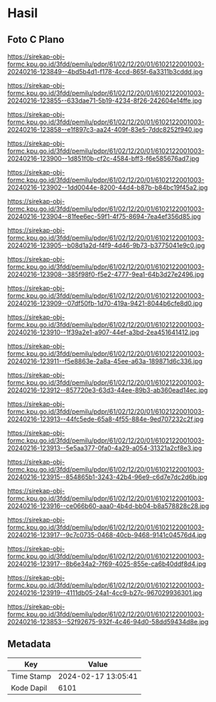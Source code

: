 # Hasil

## Foto C Plano

https://sirekap-obj-formc.kpu.go.id/3fdd/pemilu/pdpr/61/02/12/20/01/6102122001003-20240216-123849--4bd5b4d1-f178-4ccd-865f-6a3311b3cddd.jpg

https://sirekap-obj-formc.kpu.go.id/3fdd/pemilu/pdpr/61/02/12/20/01/6102122001003-20240216-123855--633dae71-5b19-4234-8f26-242604e14ffe.jpg

https://sirekap-obj-formc.kpu.go.id/3fdd/pemilu/pdpr/61/02/12/20/01/6102122001003-20240216-123858--e1f897c3-aa24-409f-83e5-7ddc8252f940.jpg

https://sirekap-obj-formc.kpu.go.id/3fdd/pemilu/pdpr/61/02/12/20/01/6102122001003-20240216-123900--1d851f0b-cf2c-4584-bff3-f6e585676ad7.jpg

https://sirekap-obj-formc.kpu.go.id/3fdd/pemilu/pdpr/61/02/12/20/01/6102122001003-20240216-123902--1dd0044e-8200-44d4-b87b-b84bc19f45a2.jpg

https://sirekap-obj-formc.kpu.go.id/3fdd/pemilu/pdpr/61/02/12/20/01/6102122001003-20240216-123904--81fee6ec-59f1-4f75-8694-7ea4ef356d85.jpg

https://sirekap-obj-formc.kpu.go.id/3fdd/pemilu/pdpr/61/02/12/20/01/6102122001003-20240216-123905--b08d1a2d-f4f9-4d46-9b73-b3775041e9c0.jpg

https://sirekap-obj-formc.kpu.go.id/3fdd/pemilu/pdpr/61/02/12/20/01/6102122001003-20240216-123908--385f98f0-f5e2-4777-9ea1-64b3d27e2496.jpg

https://sirekap-obj-formc.kpu.go.id/3fdd/pemilu/pdpr/61/02/12/20/01/6102122001003-20240216-123909--07df50fb-1d70-419a-9421-8044b6cfe8d0.jpg

https://sirekap-obj-formc.kpu.go.id/3fdd/pemilu/pdpr/61/02/12/20/01/6102122001003-20240216-123910--1f39a2e1-a907-44ef-a3bd-2ea451641412.jpg

https://sirekap-obj-formc.kpu.go.id/3fdd/pemilu/pdpr/61/02/12/20/01/6102122001003-20240216-123911--f5e8863e-2a8a-45ee-a63a-189871d6c336.jpg

https://sirekap-obj-formc.kpu.go.id/3fdd/pemilu/pdpr/61/02/12/20/01/6102122001003-20240216-123912--857720e3-63d3-44ee-89b3-ab360ead14ec.jpg

https://sirekap-obj-formc.kpu.go.id/3fdd/pemilu/pdpr/61/02/12/20/01/6102122001003-20240216-123913--44fc5ede-65a8-4f55-884e-9ed707232c2f.jpg

https://sirekap-obj-formc.kpu.go.id/3fdd/pemilu/pdpr/61/02/12/20/01/6102122001003-20240216-123913--5e5aa377-0fa0-4a29-a054-31321a2cf8e3.jpg

https://sirekap-obj-formc.kpu.go.id/3fdd/pemilu/pdpr/61/02/12/20/01/6102122001003-20240216-123915--854865b1-3243-42b4-96e9-c6d7e7dc2d6b.jpg

https://sirekap-obj-formc.kpu.go.id/3fdd/pemilu/pdpr/61/02/12/20/01/6102122001003-20240216-123916--ce066b60-aaa0-4b4d-bb04-b8a578828c28.jpg

https://sirekap-obj-formc.kpu.go.id/3fdd/pemilu/pdpr/61/02/12/20/01/6102122001003-20240216-123917--9c7c0735-0468-40cb-9468-9141c04576d4.jpg

https://sirekap-obj-formc.kpu.go.id/3fdd/pemilu/pdpr/61/02/12/20/01/6102122001003-20240216-123917--8b6e34a2-7f69-4025-855e-ca6b40ddf8d4.jpg

https://sirekap-obj-formc.kpu.go.id/3fdd/pemilu/pdpr/61/02/12/20/01/6102122001003-20240216-123919--4111db05-24a1-4cc9-b27c-967029936301.jpg

https://sirekap-obj-formc.kpu.go.id/3fdd/pemilu/pdpr/61/02/12/20/01/6102122001003-20240216-123853--52f92675-932f-4c46-94d0-58dd59434d8e.jpg


## Metadata

| Key        | Value               |
| ---------- | ------------------- |
| Time Stamp | 2024-02-17 13:05:41 |
| Kode Dapil | 6101                |



